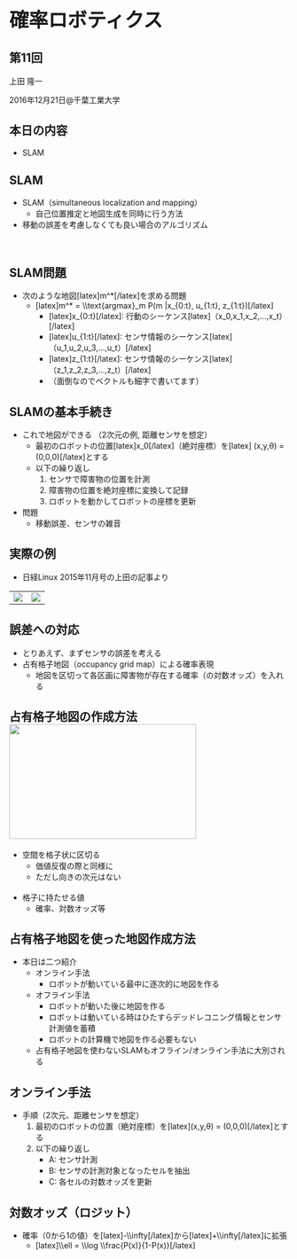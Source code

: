 <h1 style="font-size: 250%;">確率ロボティクス</h1>
<h2>第11回</h2>
上田 隆一

2016年12月21日\@千葉工業大学

<!--nextpage-->
<h2>本日の内容</h2>
<ul>
 	<li>SLAM</li>
</ul>
<!--nextpage-->
<h2>SLAM</h2>
<ul>
 	<li>SLAM（simultaneous localization and mapping）
<ul>
 	<li>自己位置推定と地図生成を同時に行う方法</li>
</ul>
</li>
 	<li>移動の誤差を考慮しなくても良い場合のアルゴリズム</li>
</ul>
&nbsp;

<!--nextpage-->
<h2>SLAM問題</h2>
<ul>
 	<li>次のような地図[latex]m^*[/latex]を求める問題
<ul>
 	<li>[latex]m^* = \\text{argmax}_m P(m |x_{0:t}, u_{1:t}, z_{1:t})[/latex]
<ul>
 	<li>[latex]x_{0:t}[/latex]: 行動のシーケンス[latex]（x_0,x_1,x_2,...,x_t）[/latex]</li>
 	<li>[latex]u_{1:t}[/latex]: センサ情報のシーケンス[latex]（u_1,u_2,u_3,...,u_t）[/latex]</li>
 	<li>[latex]z_{1:t}[/latex]: センサ情報のシーケンス[latex]（z_1,z_2,z_3,...,z_t）[/latex]</li>
 	<li>（面倒なのでベクトルも細字で書いてます）</li>
</ul>
</li>
</ul>
</li>
</ul>
<!--nextpage-->
<h2>SLAMの基本手続き</h2>
<ul>
 	<li>これで地図ができる （2次元の例, 距離センサを想定）
<ul>
 	<li>最初のロボットの位置[latex]x_0[/latex]（絶対座標）を[latex] (x,y,θ) = (0,0,0)[/latex]とする</li>
 	<li>以下の繰り返し
<ol>
 	<li>センサで障害物の位置を計測</li>
 	<li>障害物の位置を絶対座標に変換して記録</li>
 	<li>ロボットを動かしてロボットの座標を更新</li>
</ol>
</li>
</ul>
</li>
 	<li>問題
<ul>
 	<li>移動誤差、センサの雑音</li>
</ul>
</li>
</ul>
<!--nextpage-->
<h2>実際の例</h2>
<ul>
 	<li>日経Linux 2015年11月号の上田の記事より</li>
</ul>
<table>
<tbody>
<tr>
<td><a href="https://lab.ueda.asia/wp-content/uploads/2016/12/env.png"><img class="size-medium wp-image-2607 alignnone" src="https://lab.ueda.asia/wp-content/uploads/2016/12/env-300x223.png" /></a></td>
<td><img class=" wp-image-2608 alignnone" src="https://lab.ueda.asia/wp-content/uploads/2016/12/map-300x300.png" /></td>
</tr>
</tbody>
</table>
<!--nextpage-->
<h2>誤差への対応</h2>
<ul>
 	<li>とりあえず、まずセンサの誤差を考える</li>
 	<li>占有格子地図（occupancy grid map）による確率表現
<ul>
 	<li>地図を区切って各区画に障害物が存在する確率（の対数オッズ）を入れる</li>
</ul>
</li>
</ul>
<!--nextpage-->
<h2>占有格子地図の作成方法<a href="https://lab.ueda.asia/wp-content/uploads/2016/12/occ.png"><img class="wp-image-2613 alignright" src="https://lab.ueda.asia/wp-content/uploads/2016/12/occ-300x179.png" alt="" width="337" height="207" /></a></h2>
<ul>
 	<li>空間を格子状に区切る
<ul>
 	<li>価値反復の際と同様に</li>
 	<li>ただし向きの次元はない</li>
</ul>
</li>
 	<li style="color: white;"></li>
 	<li>格子に持たせる値
<ul>
 	<li>確率、対数オッズ等</li>
</ul>
</li>
</ul>
<!--nextpage-->
<h2>占有格子地図を使った地図作成方法</h2>
<ul>
 	<li>本日は二つ紹介
<ul>
 	<li>オンライン手法
<ul>
 	<li>ロボットが動いている最中に逐次的に地図を作る</li>
</ul>
</li>
 	<li>オフライン手法
<ul>
 	<li>ロボットが動いた後に地図を作る</li>
 	<li>ロボットは動いている時はひたすらデッドレコニング情報とセンサ計測値を蓄積</li>
 	<li>ロボットの計算機で地図を作る必要もない</li>
</ul>
</li>
 	<li>占有格子地図を使わないSLAMもオフライン/オンライン手法に大別される</li>
</ul>
</li>
</ul>
<!--nextpage-->
<h2>オンライン手法</h2>
<ul>
 	<li>手順（2次元、距離センサを想定）
<ol>
 	<li>最初のロボットの位置（絶対座標）を[latex](x,y,θ) = (0,0,0)[/latex]とする</li>
 	<li>以下の繰り返し
<ul>
 	<li>A: センサ計測</li>
 	<li>B: センサの計測対象となったセルを抽出</li>
 	<li>C: 各セルの対数オッズを更新</li>
</ul>
</li>
</ol>
</li>
</ul>
<!--nextpage-->
<h2>対数オッズ（ロジット）</h2>
<ul>
 	<li>確率（0から1の値）を[latex]-\\infty[/latex]から[latex]+\\infty[/latex]に拡張
<ul>
 	<li>[latex]\\ell = \\log \\frac{P(x)}{1-P(x)}[/latex]</li>
</ul>
</li>
</ul>
